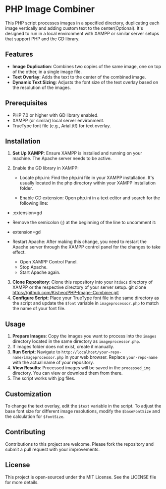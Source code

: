 # PHP Image Combiner

This PHP script processes images in a specified directory, duplicating each image vertically and adding custom text to the center(Optional). It's designed to run in a local environment with XAMPP or similar server setups that support PHP and the GD library.

## Features

- **Image Duplication**: Combines two copies of the same image, one on top of the other, in a single image file.
- **Text Overlay**: Adds the text to the center of the combined image.
- **Dynamic Text Sizing**: Adjusts the font size of the text overlay based on the resolution of the images.

## Prerequisites

- PHP 7.0 or higher with GD library enabled.
- XAMPP (or similar) local server environment.
- TrueType font file (e.g., Arial.ttf) for text overlay.

## Installation

1. **Set Up XAMPP**: Ensure XAMPP is installed and running on your machine. The Apache server needs to be active.

2. Enable the GD library in XAMPP:

   - Locate php.ini: Find the php.ini file in your XAMPP installation. It's usually located in the php directory within your XAMPP installation folder.

    - Enable GD extension: Open php.ini in a text editor and search for the following line:

 
- ;extension=gd

 - Remove the semicolon (;) at the beginning of the line to uncomment it:


 - extension=gd

- Restart Apache: After making this change, you need to restart the Apache server through the XAMPP control panel for the changes to take effect.

  -  Open XAMPP Control Panel.
  -  Stop Apache.
  -  Start Apache again.
3. **Clone Repository**: Clone this repository into your `htdocs` directory of XAMPP or the respective directory of your server setup.
git clone https://github.com/Kisheo/PHP-Image-Combiner.git
4. **Configure Script**: Place your TrueType font file in the same directory as the script and update the `$font` variable in `imageprocessor.php` to match the name of your font file.

## Usage

1. **Prepare Images**: Copy the images you want to process into the `images` directory located in the same directory as `imageprocessor.php`.
2. If images folder does not exist, create it manually.
3. **Run Script**: Navigate to `http://localhost/your-repo-name/imageprocessor.php` in your web browser. Replace `your-repo-name` with the actual name of your repository.
4. **View Results**: Processed images will be saved in the `processed_img` directory. You can view or download them from there.
5. The script works with jpg files.

## Customization

To change the text overlay, edit the `$text` variable in the script. To adjust the base font size for different image resolutions, modify the `$baseFontSize` and the calculation for `$fontSize`.

## Contributing

Contributions to this project are welcome. Please fork the repository and submit a pull request with your improvements.

## License

This project is open-sourced under the MIT License. See the LICENSE file for more details.
